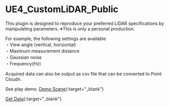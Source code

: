 # UE4_CustomLiDAR_Public

This plugin is designed to reproduce your preferred LiDAR specifications by manipulating parameters.
※This is only a personal production.

For example, the following settings are available<br>
・View angle (vertical, horizontal)<br>
・Maximum measurement distance<br>
・Gaussian noise<br>
・Frequency(Hz)<br>

Acquired data can also be output as csv file that can be converted to Point Cloudn.

See play demo.
[Demo Scene](https://youtu.be/NZDO0s5qUvg){:target="_blank"}

[Get Data]([https://youtu.be/NZDO0s5qUvg](https://youtu.be/8S0PgrzXvkg)){:target="_blank"}

